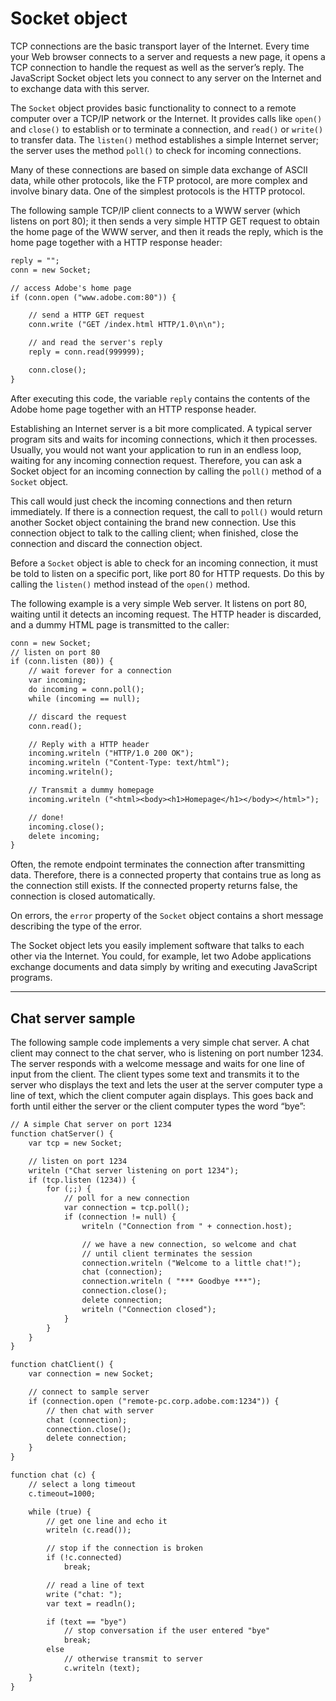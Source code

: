 <a id="socket-object"></a>

# Socket object

TCP connections are the basic transport layer of the Internet. Every time your Web browser connects to a
server and requests a new page, it opens a TCP connection to handle the request as well as the server’s
reply. The JavaScript Socket object lets you connect to any server on the Internet and to exchange data
with this server.

The `Socket` object provides basic functionality to connect to a remote computer over a TCP/IP network or
the Internet. It provides calls like `open()` and `close()` to establish or to terminate a connection, and
`read()` or `write()` to transfer data. The `listen()` method establishes a simple Internet server; the server
uses the method `poll()` to check for incoming connections.

Many of these connections are based on simple data exchange of ASCII data, while other protocols, like
the FTP protocol, are more complex and involve binary data. One of the simplest protocols is the HTTP
protocol.

The following sample TCP/IP client connects to a WWW server (which listens on port 80); it then
sends a very simple HTTP GET request to obtain the home page of the WWW server, and then it reads the
reply, which is the home page together with a HTTP response header:

```default
reply = "";
conn = new Socket;

// access Adobe's home page
if (conn.open ("www.adobe.com:80")) {

    // send a HTTP GET request
    conn.write ("GET /index.html HTTP/1.0\n\n");

    // and read the server's reply
    reply = conn.read(999999);

    conn.close();
}
```

After executing this code, the variable `reply` contains the contents of the Adobe home page together
with an HTTP response header.

Establishing an Internet server is a bit more complicated. A typical server program sits and waits for
incoming connections, which it then processes. Usually, you would not want your application to run in an
endless loop, waiting for any incoming connection request. Therefore, you can ask a Socket object for an
incoming connection by calling the `poll()` method of a `Socket` object.

This call would just check the incoming connections and then return immediately. If there is a connection request,
the call to `poll()` would return another Socket object containing the brand new connection. Use this connection
object to talk to the calling client; when finished, close the connection and discard the connection object.

Before a `Socket` object is able to check for an incoming connection, it must be told to listen on a specific
port, like port 80 for HTTP requests. Do this by calling the `listen()` method instead of the `open()`
method.

The following example is a very simple Web server. It listens on port 80, waiting until it detects an
incoming request. The HTTP header is discarded, and a dummy HTML page is transmitted to the caller:

```default
conn = new Socket;
// listen on port 80
if (conn.listen (80)) {
    // wait forever for a connection
    var incoming;
    do incoming = conn.poll();
    while (incoming == null);

    // discard the request
    conn.read();

    // Reply with a HTTP header
    incoming.writeln ("HTTP/1.0 200 OK");
    incoming.writeln ("Content-Type: text/html");
    incoming.writeln();

    // Transmit a dummy homepage
    incoming.writeln ("<html><body><h1>Homepage</h1></body></html>");

    // done!
    incoming.close();
    delete incoming;
}
```

Often, the remote endpoint terminates the connection after transmitting data. Therefore, there is a
connected property that contains true as long as the connection still exists. If the connected property
returns false, the connection is closed automatically.

On errors, the `error` property of the `Socket` object contains a short message describing the type of the
error.

The Socket object lets you easily implement software that talks to each other via the Internet. You could,
for example, let two Adobe applications exchange documents and data simply by writing and executing
JavaScript programs.

---

<a id="chat-server-sample"></a>

## Chat server sample

The following sample code implements a very simple chat server. A chat client may connect to the chat
server, who is listening on port number 1234. The server responds with a welcome message and waits for
one line of input from the client. The client types some text and transmits it to the server who displays the
text and lets the user at the server computer type a line of text, which the client computer again displays.
This goes back and forth until either the server or the client computer types the word “bye”:

```default
// A simple Chat server on port 1234
function chatServer() {
    var tcp = new Socket;

    // listen on port 1234
    writeln ("Chat server listening on port 1234");
    if (tcp.listen (1234)) {
        for (;;) {
            // poll for a new connection
            var connection = tcp.poll();
            if (connection != null) {
                writeln ("Connection from " + connection.host);

                // we have a new connection, so welcome and chat
                // until client terminates the session
                connection.writeln ("Welcome to a little chat!");
                chat (connection);
                connection.writeln ( "*** Goodbye ***");
                connection.close();
                delete connection;
                writeln ("Connection closed");
            }
        }
    }
}

function chatClient() {
    var connection = new Socket;

    // connect to sample server
    if (connection.open ("remote-pc.corp.adobe.com:1234")) {
        // then chat with server
        chat (connection);
        connection.close();
        delete connection;
    }
}

function chat (c) {
    // select a long timeout
    c.timeout=1000;

    while (true) {
        // get one line and echo it
        writeln (c.read());

        // stop if the connection is broken
        if (!c.connected)
            break;

        // read a line of text
        write ("chat: ");
        var text = readln();

        if (text == "bye")
            // stop conversation if the user entered "bye"
            break;
        else
            // otherwise transmit to server
            c.writeln (text);
    }
}
```
